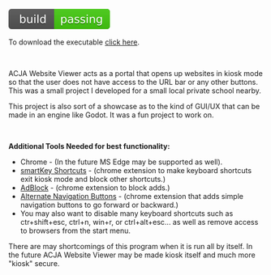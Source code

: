 ![GitHub Workflow Status](https://raw.githubusercontent.com/cybergeek1943/badges/main/build-passing.svg)


To download the executable [click here](https://github.com/cybergeek1943/ACJA-Website-Viewer/releases/download/v3.22/ACJA-Website-Viewer.exe).

&emsp;

ACJA Website Viewer acts as a portal that opens up websites in kiosk mode so that the user does not have access to the URL bar or any other buttons. This was a small project I developed for a small local private school nearby.

This project is also sort of a showcase as to the kind of GUI/UX that can be made in an engine like Godot. It was a fun project to work on.

&emsp;

**Additional Tools Needed for best functionality:**
- Chrome - (In the future MS Edge may be supported as well).
- [smartKey Shortcuts](https://chrome.google.com/webstore/detail/smartkey-shortcuts/aogbgmnbacmlobiajlmjhmbecjohglnl) - (chrome extension to make keyboard shortcuts exit kiosk mode and block other shortcuts.)
- [AdBlock](https://chrome.google.com/webstore/detail/adblock-%E2%80%94-best-ad-blocker/gighmmpiobklfepjocnamgkkbiglidom?hl=en) - (chrome extension to block adds.)
- [Alternate Navigation Buttons](https://chrome.google.com/webstore/detail/alternate-navigation-butt/biojkleepjmhindklmdcomngjkcngjmb/related?hl=en-US) - (chrome extension that adds simple navigation buttons to go forward or backward.)
- You may also want to disable many keyboard shortcuts such as ctr+shift+esc, ctrl+n, win+r, or ctrl+alt+esc... as well as remove access to browsers from the start menu. 

There are may shortcomings of this program when it is run all by itself. In the future ACJA Website Viewer may be made kiosk itself and much more "kiosk" secure.
